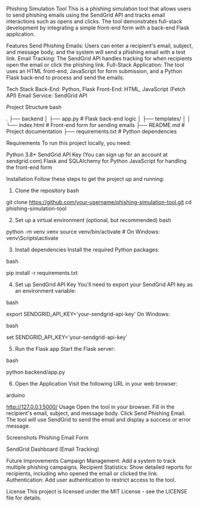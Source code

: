 Phishing Simulation Tool
This is a phishing simulation tool that allows users to send phishing emails using the SendGrid API and tracks email interactions such as opens and clicks. The tool demonstrates full-stack development by integrating a simple front-end form with a back-end Flask application.

Features
Send Phishing Emails: Users can enter a recipient's email, subject, and message body, and the system will send a phishing email with a test link.
Email Tracking: The SendGrid API handles tracking for when recipients open the email or click the phishing link.
Full-Stack Application: The tool uses an HTML front-end, JavaScript for form submission, and a Python Flask back-end to process and send the emails.

Tech Stack
Back-End: Python, Flask
Front-End: HTML, JavaScript (Fetch API)
Email Service: SendGrid API

Project Structure
bash

.
├── backend
│   ├── app.py                # Flask back-end logic
│   ├── templates/
│   │   └── index.html         # Front-end form for sending emails
├── README.md                  # Project documentation
├── requirements.txt           # Python dependencies

Requirements
To run this project locally, you need:

Python 3.8+
SendGrid API Key (You can sign up for an account at sendgrid.com)
Flask and SQLAlchemy for Python
JavaScript for handling the front-end form

Installation
Follow these steps to get the project up and running:

1. Clone the repository
bash

git clone https://github.com/your-username/phishing-simulation-tool.git
cd phishing-simulation-tool

2. Set up a virtual environment (optional, but recommended)
bash

python -m venv venv
source venv/bin/activate  # On Windows: venv\Scripts\activate

3. Install dependencies
Install the required Python packages:

bash

pip install -r requirements.txt

4. Set up SendGrid API Key
You'll need to export your SendGrid API key as an environment variable:

bash

export SENDGRID_API_KEY='your-sendgrid-api-key'
On Windows:

bash

set SENDGRID_API_KEY='your-sendgrid-api-key'

5. Run the Flask app
Start the Flask server:

bash

python backend/app.py

6. Open the Application
Visit the following URL in your web browser:

arduino

http://127.0.0.1:5000/
Usage
Open the tool in your browser.
Fill in the recipient's email, subject, and message body.
Click Send Phishing Email.
The tool will use SendGrid to send the email and display a success or error message.

Screenshots
Phishing Email Form

SendGrid Dashboard (Email Tracking)

Future Improvements
Campaign Management: Add a system to track multiple phishing campaigns.
Recipient Statistics: Show detailed reports for recipients, including who opened the email or clicked the link.
Authentication: Add user authentication to restrict access to the tool.

License
This project is licensed under the MIT License - see the LICENSE file for details.
